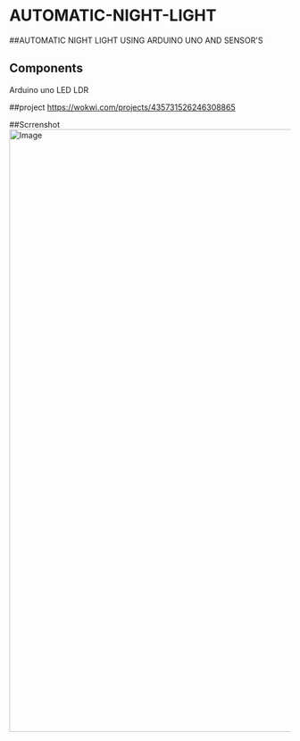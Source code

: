 # AUTOMATIC-NIGHT-LIGHT
##AUTOMATIC NIGHT LIGHT USING ARDUINO UNO  AND SENSOR'S
 
 
 ## Components
  Arduino uno
  LED
  LDR

##project
https://wokwi.com/projects/435731526246308865

##Scrrenshot
<img width="1920" height="1080" alt="Image" src="https://github.com/user-attachments/assets/b183055a-30a3-4cca-9e88-c258401ec298" />
